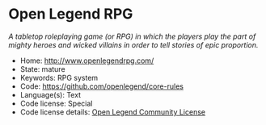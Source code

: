 # Open Legend RPG

_A tabletop roleplaying game (or RPG) in which the players play the part of mighty heroes and wicked villains in order to tell stories of epic proportion._

- Home: http://www.openlegendrpg.com/
- State: mature
- Keywords: RPG system
- Code: https://github.com/openlegend/core-rules
- Language(s): Text
- Code license: Special
- Code license details: [Open Legend Community License](https://github.com/openlegend/core-rules/blob/master/LICENSE.md)


